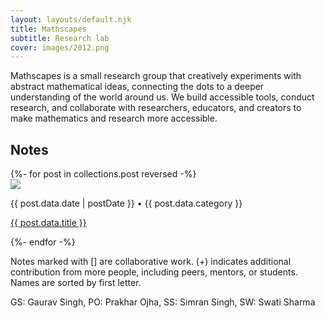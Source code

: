 ```yaml
---
layout: layouts/default.njk
title: Mathscapes
subtitle: Research lab
cover: images/2012.png
---  
```

   
Mathscapes is a small research group that creatively experiments with abstract mathematical ideas, connecting the dots to a deeper understanding of the world around us. We build accessible tools, conduct research, and collaborate with researchers, educators, and creators to make mathematics and research more accessible.

<h2>Notes</h2>
  
<div>
    {%- for post in collections.post reversed -%}
    <div class="post">
        <img src="{{ post.data.cover }}" />
        <div>
            <p class="meta">{{ post.data.date | postDate }} • {{ post.data.category }} </p>
            <p><a href="{{ post.url | url }}">{{ post.data.title }}</a></p>
        </div>
    </div>
    {%- endfor -%}
</div>
  
Notes marked with [] are collaborative work. (+) indicates additional contribution from more people, including peers, mentors, or students. Names are sorted by first letter.

GS: Gaurav Singh, PO: Prakhar Ojha, SS: Simran Singh, SW: Swati Sharma
 
